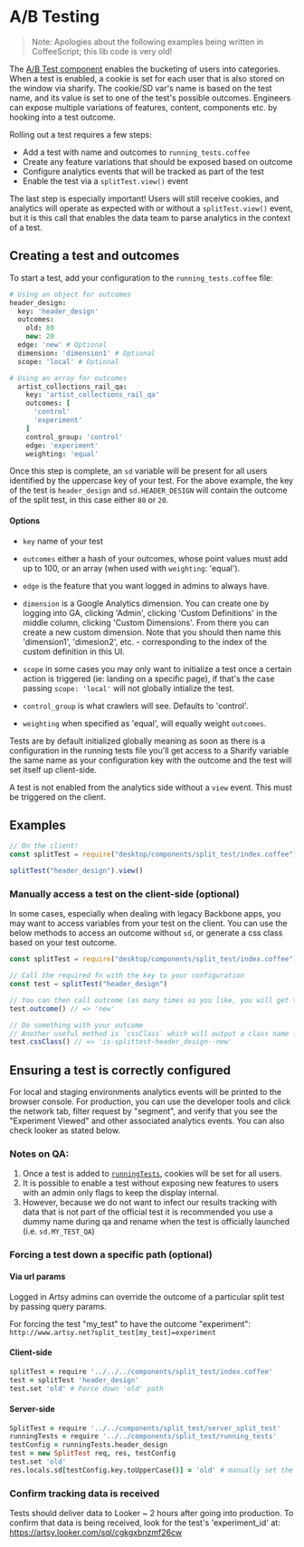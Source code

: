 # A/B Testing

> Note: Apologies about the following examples being written in CoffeeScript; this lib code is very old!

The [A/B Test component](https://github.com/artsy/force/blob/main/src/desktop/components/split_test) enables the bucketing of users into categories. When a test is enabled, a cookie is set for each user that is also stored on the window via sharify. The cookie/SD var's name is based on the test name, and its value is set to one of the test's possible outcomes. Engineers can expose multiple variations of features, content, components etc. by hooking into a test outcome.

Rolling out a test requires a few steps:

- Add a test with name and outcomes to `running_tests.coffee`
- Create any feature variations that should be exposed based on outcome
- Configure analytics events that will be tracked as part of the test
- Enable the test via a `splitTest.view()` event

The last step is especially important! Users will still receive cookies, and analytics will operate as expected with or without a `splitTest.view()` event, but it is this call that enables the data team to parse analytics in the context of a test.

## Creating a test and outcomes

To start a test, add your configuration to the `running_tests.coffee` file:

```coffeescript
# Using an object for outcomes
header_design:
  key: 'header_design'
  outcomes:
    old: 80
    new: 20
  edge: 'new' # Optional
  dimension: 'dimension1' # Optional
  scope: 'local' # Optional

# Using an array for outcomes
  artist_collections_rail_qa:
    key: 'artist_collections_rail_qa'
    outcomes: [
      'control'
      'experiment'
    ]
    control_group: 'control'
    edge: 'experiment'
    weighting: 'equal'
```

Once this step is complete, an `sd` variable will be present for all users identified by the uppercase key of your test. For the above example, the key of the test is `header_design` and `sd.HEADER_DESIGN` will contain the outcome of the split test, in this case either `80` or `20`.

#### Options

- `key` name of your test

- `outcomes` either a hash of your outcomes, whose point values must add up to 100, or an array (when used with `weighting`: 'equal').

- `edge` is the feature that you want logged in admins to always have.

- `dimension` is a Google Analytics dimension. You can create one by logging into GA, clicking 'Admin', clicking 'Custom Definitions' in the middle column, clicking 'Custom Dimensions'. From there you can create a new custom dimension. Note that you should then name this 'dimension1', 'dimesion2', etc. - corresponding to the index of the custom definition in this UI.

- `scope` in some cases you may only want to initialize a test once a certain action is triggered (ie: landing on a specific page), if that's the case passing `scope: 'local'` will not globally intialize the test.

- `control_group` is what crawlers will see. Defaults to 'control'.

- `weighting` when specified as 'equal', will equally weight `outcomes`.

Tests are by default initialized globally meaning as soon as there is a configuration in the running tests file you'll get access to a Sharify variable the same name as your configuration key with the outcome and the test will set itself up client-side.

A test is not enabled from the analytics side without a `view` event. This must be triggered on the client.

## Examples

```javascript
// On the client!
const splitTest = require("desktop/components/split_test/index.coffee")

splitTest("header_design").view()
```

### Manually access a test on the client-side (optional)

In some cases, especially when dealing with legacy Backbone apps, you may want to access variables from your test on the client. You can use the below methods to access an outcome without `sd`, or generate a css class based on your test outcome.

```javascript
const splitTest = require("desktop/components/split_test/index.coffee")

// Call the required fn with the key to your configuration
const test = splitTest("header_design")

// You can then call outcome (as many times as you like, you will get the same outcome for the same user)
test.outcome() // => 'new'

// Do something with your outcome
// Another useful method is `cssClass` which will output a class name for use in stylesheets
test.cssClass() // => 'is-splittest-header_design--new'
```

## Ensuring a test is correctly configured

For local and staging environments analytics events will be printed to the browser console. For production, you can use the developer tools and click the network tab, filter request by "segment", and verify that you see the "Experiment Viewed" and other associated analytics events. You can also check looker as stated below.

### Notes on QA:

1. Once a test is added to [`runningTests`](TKTKTK), cookies will be set for all users.
2. It is possible to enable a test without exposing new features to users with an admin only flags to keep the display internal.
3. However, because we do not want to infect our results tracking with data that is not part of the official test it is recommended you use a dummy name during qa and rename when the test is officially launched (i.e. `sd.MY_TEST_QA`)

### Forcing a test down a specific path (optional)

#### Via url params

Logged in Artsy admins can override the outcome of a particular split test by passing query params.

For forcing the test "my_test" to have the outcome "experiment":
`http://www.artsy.net?split_test[my_test]=experiment`

#### Client-side

```coffeescript
splitTest = require '../../../components/split_test/index.coffee'
test = splitTest 'header_design'
test.set 'old' # Force down 'old' path
```

#### Server-side

```coffeescript
SplitTest = require '../../components/split_test/server_split_test'
runningTests = require '../../components/split_test/running_tests'
testConfig = runningTests.header_design
test = new SplitTest req, res, testConfig
test.set 'old'
res.locals.sd[testConfig.key.toUpperCase()] = 'old' # manually set the Sharify variable
```

### Confirm tracking data is received

Tests should deliver data to Looker ~ 2 hours after going into production. To confirm that data is being received, look for the test's 'experiment_id' at:
https://artsy.looker.com/sql/cgkgxbnzmf26cw
